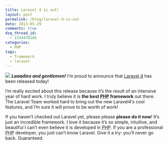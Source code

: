 ```yaml
---
title: Laravel 4 is out!
layout: post
permalink: /blog/laravel-4-is-out
date: 2013-05-29
comments: true
dsq_thread_id:
  - 1334470166
categories:
  - PHP
tags:
  - framework
  - laravel
---
```


<p>
  <img src="/images/laravel4.png" class="basic-alignment left" /> <em><strong>Laaadies and gentlemen!</strong></em> I&#8217;m proud to announce that <a href="http://laravel.com" title="Laravel official website" target="_blank">Laravel 4</a> has been released today!
</p>

<p>
  I&#8217;m really excited about this release because it&#8217;s the result of an intensive year of hard work. I truly believe it is <strong>the best <abbr title="PHP: Hypertext Preprocessor (recursive acronym)">PHP</abbr> framework</strong> out there. The Laravel Team worked hard to bring out the new Laravel4&#8242;s cool features, and I&#8217;m sure it will prove to be worth of work!
</p>

<p>
  If you haven&#8217;t checked out Laravel yet, please please <strong>please do it now</strong>! It&#8217;s just an incredible framework. I love it because it&#8217;s so simple, intuitive, and beautiful I can&#8217;t even believe it is developed in <abbr title="PHP: Hypertext Preprocessor (recursive acronym)">PHP</abbr>. If you are a professional <abbr title="PHP: Hypertext Preprocessor (recursive acronym)">PHP</abbr> developer, you just can&#8217;t know Laravel. Give it a try: you&#8217;ll never go back. Guaranteed.
</p>
